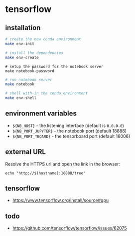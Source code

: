 # tensorflow

## installation

```bash
# create the new conda environment
make env-init

# install the dependencies
make env-create
```

```shell
# setup the password for the notebook server
make notebook-password
```

```bash
# run notebook server
make notebook
```

```bash
# shell with-in the conda environment
make env-shell
```

## environment variables

- `${NB_HOST}` - the listening interface (default is `0.0.0.0`)
- `${NB_PORT_JUPYTER}` - the notebook port (default 18888)
- `${NB_PORT_TBOARD}` - the tensorboard port (default 16006)

## external URL

Resolve the HTTPS url and open the link in the browser:
```shell
echo "http://$(hostname):18888/tree"
```

## tensorflow

- https://www.tensorflow.org/install/source#gpu

## todo

- https://github.com/tensorflow/tensorflow/issues/62075
